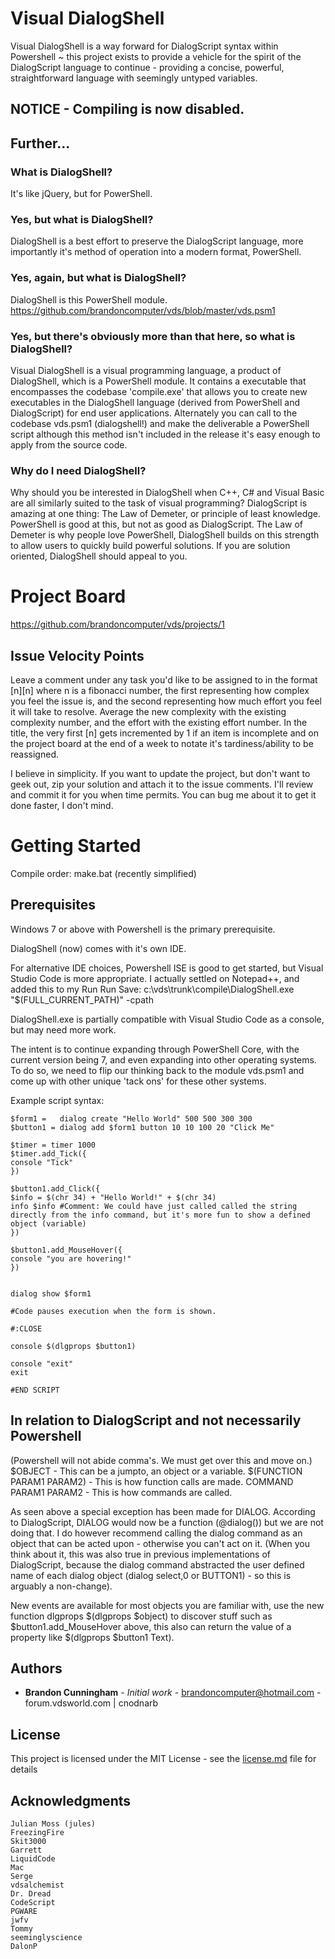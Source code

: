 # Visual DialogShell

Visual DialogShell is a way forward for DialogScript syntax within Powershell ~ this project exists to provide a vehicle for the spirit of the DialogScript language to continue - providing a concise, powerful, straightforward language with seemingly untyped variables.

## NOTICE - Compiling is now disabled.

## Further...

### What is DialogShell?
It's like jQuery, but for PowerShell.

### Yes, but what is DialogShell?
DialogShell is a best effort to preserve the DialogScript language, more importantly it's method of operation into a modern format, PowerShell.

### Yes, again, but what is DialogShell?
DialogShell is this PowerShell module. https://github.com/brandoncomputer/vds/blob/master/vds.psm1

### Yes, but there's obviously more than that here, so what is DialogShell?
Visual DialogShell is a visual programming language, a product of DialogShell, which is a PowerShell module. It contains a executable that encompasses the codebase 'compile.exe' that allows you to create new executables in the DialogShell language (derived from PowerShell and DialogScript) for end user applications. Alternately you can call to the codebase vds.psm1 (dialogshell!) and make the deliverable a PowerShell script although this method isn't included in the release it's easy enough to apply from the source code.

### Why do I need DialogShell?
Why should you be interested in DialogShell when C++, C# and Visual Basic are all similarly suited to the task of visual programming? DialogScript is amazing at one thing: The Law of Demeter, or principle of least knowledge. PowerShell is good at this, but not as good as DialogScript. The Law of Demeter is why people love PowerShell, DialogShell builds on this strength to allow users to quickly build powerful solutions. If you are solution oriented, DialogShell should appeal to you.

# Project Board
https://github.com/brandoncomputer/vds/projects/1

## Issue Velocity Points
Leave a comment under any task you'd like to be assigned to in the format [n][n] where n is a fibonacci number, the first representing how complex you feel the issue is, and the second representing how much effort you feel it will take to resolve.  Average the new complexity with the existing complexity number, and the effort with the existing effort number. In the title, the very first [n] gets incremented by 1 if an item is incomplete and on the project board at the end of a week to notate it's tardiness/ability to be reassigned.

I believe in simplicity. If you want to update the project, but don't want to geek out, zip your solution and attach it to the issue comments. I'll review and commit it for you when time permits. You can bug me about it to get it done faster, I don't mind.

# Getting Started
Compile order: 
make.bat (recently simplified)

## Prerequisites

Windows 7 or above with Powershell is the primary prerequisite. 

DialogShell (now) comes with it's own IDE.

For alternative IDE choices, Powershell ISE is good to get started, but Visual Studio Code is more appropriate. I actually settled on Notepad++, and added this to my Run Run Save:
c:\vds\trunk\compile\DialogShell.exe "$(FULL_CURRENT_PATH)" -cpath

DialogShell.exe is partially compatible with Visual Studio Code as a console, but may need more work.

The intent is to continue expanding through PowerShell Core, with the current version being 7, and even expanding into other operating systems. To do so, we need to flip our thinking back to the module vds.psm1 and come up with other unique 'tack ons' for these other systems.

Example script syntax:

```
$form1 =   dialog create "Hello World" 500 500 300 300
$button1 = dialog add $form1 button 10 10 100 20 "Click Me"

$timer = timer 1000
$timer.add_Tick({
console "Tick"
})

$button1.add_Click({
$info = $(chr 34) + "Hello World!" + $(chr 34)
info $info #Comment: We could have just called called the string directly from the info command, but it's more fun to show a defined object (variable)
})

$button1.add_MouseHover({
console "you are hovering!"
})


dialog show $form1

#Code pauses execution when the form is shown.

#:CLOSE

console $(dlgprops $button1)

console "exit"
exit

#END SCRIPT

```

In relation to DialogScript and not necessarily Powershell
----------------------------------------------------------------
(Powershell will not abide comma's. We must get over this and move on.)
$OBJECT - This can be a jumpto, an object or a variable.
$(FUNCTION PARAM1 PARAM2) - This is how function calls are made. 
COMMAND PARAM1 PARAM2 - This is how commands are called.

As seen above a special exception has been made for DIALOG. According to DialogScript, DIALOG would now be a function (@dialog()) but we are not doing that. I do however recommend calling the dialog command as an object that can be acted upon - otherwise you can't act on it. (When you think about it, this was also true in previous implementations of DialogScript, because the dialog command abstracted the user defined name of each dialog object (dialog select,0 or BUTTON1) - so this is arguably a non-change).

New events are available for most objects you are familiar with, use the new function dlgprops $(dlgprops $object) to discover stuff such as $button1.add_MouseHover above, this also can return the value of a property like $(dlgprops $button1 Text).

## Authors

* **Brandon Cunningham** - *Initial work* - brandoncomputer@hotmail.com - forum.vdsworld.com | cnodnarb

## License

This project is licensed under the MIT License - see the [license.md](license.md) file for details

## Acknowledgments
```
Julian Moss (jules)
FreezingFire
Skit3000
Garrett
LiquidCode
Mac
Serge
vdsalchemist
Dr. Dread
CodeScript
PGWARE
jwfv
Tommy
seeminglyscience
DalonP
```
